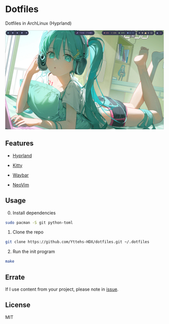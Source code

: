 # Dotfiles

Dotfiles in ArchLinux (Hyprland)

![hyprland](Screenshot.png)

## Features

- [Hyprland](config/hypr)

- [Kitty](config/kitty)

- [Waybar](config/waybar)

- [NeoVim](config/nvim)

## Usage

0. Install dependencies

```bash
sudo pacman -S git python-toml
```

1. Clone the repo

```bash
git clone https://github.com/Yttehs-HDX/dotfiles.git ~/.dotfiles
```

2. Run the init program

```bash
make
```

## Errate

If I use content from your project, please note in [issue](https://github.com/Yttehs-HDX/dotfiles/issues/new?template=Blank+issue).

## License

MIT
